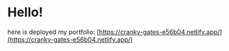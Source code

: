 # Hello!

here is deployed my portfolio: [https://cranky-gates-e56b04.netlify.app/](https://cranky-gates-e56b04.netlify.app/)
